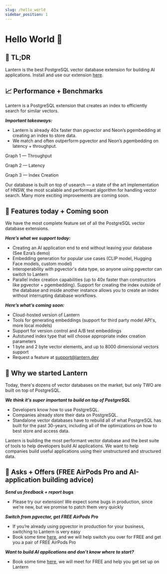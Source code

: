 ```yaml
---
slug: /hello_world
sidebar_position: 1
---
```


# Hello World 👋

## 📌 TL;DR

Lantern is the best PostgreSQL vector database extension for building AI applications. Install and use our extension [here](https://github.com/lanterndata/lanterndb).

## 📈 Performance + Benchmarks

Lantern is a PostgreSQL extension that creates an index to efficiently search for similar vectors.

_**Important takeaways:**_

- Lantern is already 40x faster than pgvector and Neon’s pgembedding at creating an index to store data.
- We match and often outperform pgvector and Neon’s pgembedding on latency + throughput.

Graph 1 — Throughput

Graph 2 — Latency

Graph 3 — Index Creation

Our database is built on top of usearch — a state of the art implementation of HNSW, the most scalable and performant algorithm for handling vector search. Many more exciting improvements are coming soon.

## 🚀 Features today + Coming soon

We have the most complete feature set of all the PostgreSQL vector database extensions.

_**Here’s what we support today:**_

- Creating an AI application end to end without leaving your database (See Ezra’s demo)
- Embedding generation for popular use cases (CLIP model, Hugging Face models, custom model)
- Interoperability with pgvector's data type, so anyone using pgvector can switch to Lantern
- Parallel index creation capabilities (up to 40x faster than constructors like pgvector + pgembedding). Support for creating the index outside of the database and inside another instance allows you to create an index without interrupting database workflows.

_**Here’s what’s coming soon:**_

- Cloud-hosted version of Lantern
- Tools for generating embeddings (support for third party model API's, more local models)
- Support for version control and A/B test embeddings
- Autotuned index type that will choose appropriate index creation parameters
- 1 byte and 2 byte vector elements, and up to 8000 dimensional vectors support
- Request a feature at support@lantern.dev

## 🌱 Why we started Lantern

Today, there's dozens of vector databases on the market, but only TWO are built on top of PostgreSQL.

_**We think it's super important to build on top of PostgreSQL**_

- Developers know how to use PostgreSQL.
- Companies already store their data on PostgreSQL.
- Standalone vector databases have to rebuild all of what PostgreSQL has built for the past 30-years, including all of the optimizations on how to best store and access data.

Lantern is building the most performant vector database and the best suite of tools to help developers build AI applications. We want to help companies build useful applications using their unstructured and structured data.

## 🎁 Asks + Offers (FREE AirPods Pro and AI-application building advice)

_**Send us feedback + report bugs**_

- Please try our extension! We expect some bugs in production, since we’re new, but we promise to patch them very quickly

_**Switch from pgvector, get FREE AirPods Pro**_

- If you’re already using pgvector in production for your business, switching to Lantern is very easy
- Book some time [here](https://calendly.com/narek-lantern/20min), and we will help switch you over for FREE and get you a pair of FREE AirPods Pro

_**Want to build AI applications and don’t know where to start?**_

- Book some time [here](https://calendly.com/narek-lantern/advice-for-building-ai-applications), we will meet for FREE and help you get set up on Lantern
